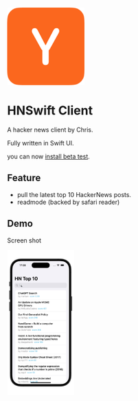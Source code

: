 ![icon](/assets/Icon-180.png)

# HNSwift Client

A hacker news client by Chris.

Fully written in Swift UI.

you can now [install beta test](https://testflight.apple.com/join/6WBYaKWs).

## Feature

- pull the latest top 10 HackerNews posts.
- readmode (backed by safari reader)

## Demo

Screen shot

<img src="./doc/img/RocketSim_Screenshot_iPhone_15_Pro_6.1_2024-11-01_17.38.27.jpeg" style="zoom: 33%;" />
<!-- ![main screen](./doc/img/RocketSim_Screenshot_iPhone_15_Pro_6.1_2024-11-01_17.38.27.jpeg) -->

